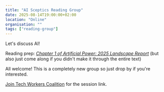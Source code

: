 ```yaml
---
title: "AI Sceptics Reading Group"
date: 2025-08-14T19:00:00+02:00
location: "Online"
organisation: ""
tags: ["reading-group"]
---
```


Let's discuss AI! 

Reading prep: *[Chapter 1 of Artificial Power: 2025 Landscape Report](https://ainowinstitute.org/publications/research/ai-now-2025-landscape-report#chapter-1-ai-s-false-gods)* (but also just come along if you didn't make it through the entire text)

All welcome! This is a completely new group so just drop by if you're interested.

[Join Tech Workers Coalition](/en/join) for the session link.
